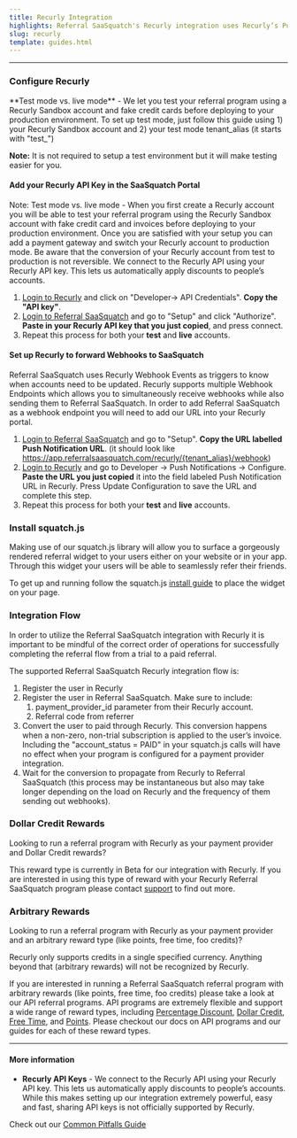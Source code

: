 ```yaml
---
title: Recurly Integration
highlights: Referral SaaSquatch's Recurly integration uses Recurly’s Push Notifications and Recurly's API to automatically track subscriptions and give people discounts. This guide will walk you through how to set up this integration.
slug: recurly
template: guides.html
---
```


* * *

### Configure Recurly

<div class="well">**Test mode vs. live mode** - We let you test your referral program using a Recurly Sandbox account and fake credit cards before deploying to your production environment. To set up test mode, just follow this guide using 1) your Recurly Sandbox account and 2) your test mode tenant_alias (it starts with "test_")

<br>

**Note:** It is not required to setup a test environment but it will make testing easier for you.

</div>

#### Add your Recurly API Key in the SaaSquatch Portal

Note: Test mode vs. live mode - When you first create a Recurly account you will be able to test your referral program using the Recurly Sandbox account with fake credit card and invoices before deploying to your production environment. Once you are satisfied with your setup you can add a payment gateway and switch your Recurly account to production mode. Be aware that the conversion of your Recurly account from test to production is not reversible. We connect to the Recurly API using your Recurly API key. This lets us automatically apply discounts to people’s accounts.

1.  [Login to Recurly](https://app.recurly.com/login) and click on "Developer-> API Credentials". **Copy the "API key"**.
2.  [Login to Referral SaaSquatch](http://app.referralsaasquatch.com) and go to "Setup" and click "Authorize". **Paste in your Recurly API key that you just copied**, and press connect.
3.  Repeat this process for both your **test** and **live** accounts.

#### Set up Recurly to forward Webhooks to SaaSquatch

Referral SaaSquatch uses Recurly Webhook Events as triggers to know when accounts need to be updated. Recurly supports multiple Webhook Endpoints which allows you to simultaneously receive webhooks while also sending them to Referral SaaSquatch. In order to add Referral SaaSquatch as a webhook endpoint you will need to add our URL into your Recurly portal.

1.  [Login to Referral SaaSquatch](http://app.referralsaasquatch.com) and go to "Setup". **Copy the URL labelled Push Notification URL**. (it should look like https://app.referralsaasquatch.com/recurly/{tenant_alias}/webhook)
2.  [Login to Recurly](https://app.recurly.com/login) and go to Developer -> Push Notifications -> Configure. **Paste the URL you just copied** it into the field labeled Push Notification URL in Recurly. Press Update Configuration to save the URL and complete this step.
3.  Repeat this process for both your **test** and **live** accounts.

### Install squatch.js

Making use of our squatch.js library will allow you to surface a gorgeously rendered referral widget to your users either on your website or in your app. Through this widget your users will be able to seamlessly refer their friends.

To get up and running follow the squatch.js [install guide](/app-integration/) to place the widget on your page.

### Integration Flow

In order to utilize the Referral SaaSquatch integration with Recurly it is important to be mindful of the correct order of operations for successfully completing the referral flow from a trial to a paid referral.

The supported Referral SaaSquatch Recurly integration flow is:

1.  Register the user in Recurly
2.  Register the user in Referral SaaSquatch. Make sure to include:
    1.  payment_provider_id parameter from their Recurly account.
    2.  Referral code from referrer
3.  Convert the user to paid through Recurly. This conversion happens when a non-zero, non-trial subscription is applied to the user’s invoice. Including the "account_status = PAID" in your squatch.js calls will have no effect when your program is configured for a payment provider integration.
4.  Wait for the conversion to propagate from Recurly to Referral SaaSquatch (this process may be instantaneous but also may take longer depending on the load on Recurly and the frequency of them sending out webhooks).

### Dollar Credit Rewards

Looking to run a referral program with Recurly as your payment provider and Dollar Credit rewards?

This reward type is currently in Beta for our integration with Recurly. If you are interested in using this type of reward with your Recurly Referral SaaSquatch program please contact [support](mailto:support@referralsaasquatch.com) to find out more.

### Arbitrary Rewards

Looking to run a referral program with Recurly as your payment provider and an arbitrary reward type (like points, free time, foo credits)?

Recurly only supports credits in a single specified currency. Anything beyond that (arbitrary rewards) will not be recognized by Recurly. 

If you are interested in running a Referral SaaSquatch referral program with arbitrary rewards (like points, free time, foo credits) please take a look at our API referral programs. API programs are extremely flexible and support a wide range of reward types, including [Percentage Discount](https://docs.referralsaasquatch.com/guides/percent-discount/), [Dollar Credit](https://docs.referralsaasquatch.com/guides/dollar-credit/), [Free Time](https://docs.referralsaasquatch.com/guides/time-reward/), and [Points](https://docs.referralsaasquatch.com/guides/point-reward/). Please checkout our docs on API programs and our guides for each of these reward types.

* * *

#### More information

*   **Recurly API Keys** - We connect to the Recurly API using your Recurly API key. This lets us automatically apply discounts to people’s accounts. While this makes setting up our integration extremely powerful, easy and fast, sharing API keys is not officially supported by Recurly.

Check out our [Common Pitfalls Guide](/bestpractices/common-pitfalls)